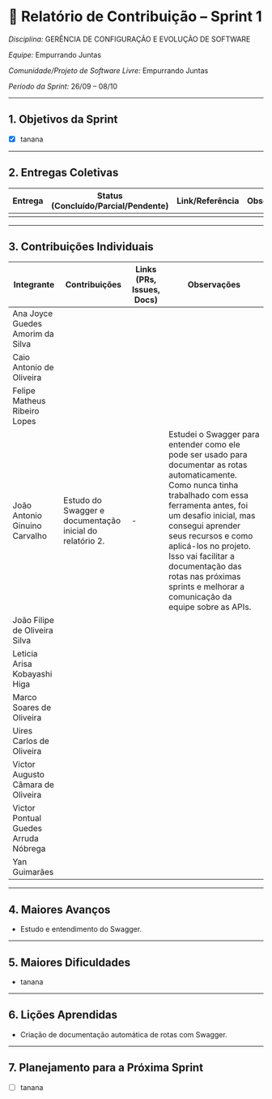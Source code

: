 # 📝 Relatório de Contribuição – Sprint 1

*Disciplina:* GERÊNCIA DE CONFIGURAÇÃO E EVOLUÇÃO DE SOFTWARE

*Equipe:* Empurrando Juntas

*Comunidade/Projeto de Software Livre:* Empurrando Juntas

*Período da Sprint:* 26/09 – 08/10

---

## 1. Objetivos da Sprint

- [x] tanana

---

## 2. Entregas Coletivas

| Entrega                            | Status (Concluído/Parcial/Pendente) | Link/Referência                           | Observações           |
|------------------------------------|-------------------------------------|-------------------------------------------|-----------------------|
|                                    |                                     |                                           |                       |

---

## 3. Contribuições Individuais

| Integrante                           | Contribuições     | Links (PRs, Issues, Docs) | Observações                                                                                                                                                                                                                                                                                                                                                           |
|--------------------------------------|-------------------|---------------------------|-----------------------------------------------------------------------------------------------------------------------------------------------------------------------------------------------------------------------------------------------------------------------------------------------------------------------------------------------------------------------|
| Ana Joyce Guedes Amorim da Silva     |                   |                           |                                                                                                                                                                                                                                                                                                                                                                       |
| Caio Antonio de Oliveira             |                   |                           |                                                                                                                                                                                                                                                                                                                                                                       |
| Felipe Matheus Ribeiro Lopes         |                   |                           |                                                                                                                                                                                                                                                                                                                                                                       |
| João Antonio Ginuino Carvalho        | Estudo do Swagger e documentação inicial do relatório 2. | -                         | Estudei o Swagger para entender como ele pode ser usado para documentar as rotas automaticamente. Como nunca tinha trabalhado com essa ferramenta antes, foi um desafio inicial, mas consegui aprender seus recursos e como aplicá-los no projeto. Isso vai facilitar a documentação das rotas nas próximas sprints e melhorar a comunicação da equipe sobre as APIs. |
| João Filipe de Oliveira Silva        |                   |                           |                                                                                                                                                                                                                                                                                                                                                                       |
| Leticia Arisa Kobayashi Higa         |                   |                           |                                                                                                                                                                                                                                                                                                                                                                       |
| Marco Soares de Oliveira             |                   |                           |                                                                                                                                                                                                                                                                                                                                                                       |
| Uires Carlos de Oliveira             |                   |                           |                                                                                                                                                                                                                                                                                                                                                                       |
| Victor Augusto Câmara de Oliveira    |                   |                           |                                                                                                                                                                                                                                                                                                                                                                       |
| Victor Pontual Guedes Arruda Nóbrega |                   |                           |                                                                                                                                                                                                                                                                                                                                                                       |
| Yan Guimarães                        |                   |                           |                                                                                                                                                                                                                                                                                                                                                                       |

---

## 4. Maiores Avanços

- Estudo e entendimento do Swagger.

---

## 5. Maiores Dificuldades

- tanana

---

## 6. Lições Aprendidas

* Criação de documentação automática de rotas com Swagger.

---

## 7. Planejamento para a Próxima Sprint

* [ ] tanana
